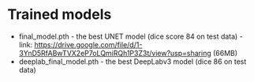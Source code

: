 # Trained models
- final_model.pth - the best UNET model (dice score 84 on test data) - link: https://drive.google.com/file/d/1-3YnD5RfABwTVX2eP7oLQmiRQh1P3Z3t/view?usp=sharing (66MB)
- deeplab_final_model.pth - the best DeepLabv3 model (dice 86 on test data)
